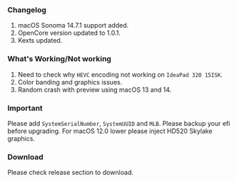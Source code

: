 
### Changelog
 1. macOS Sonoma 14.7.1 support added.
 2. OpenCore version updated to 1.0.1.
 3. Kexts updated.


### What's Working/Not working
 1. Need to check why `HEVC` encoding not working on `IdeaPad 320 15ISK`.
 2. Color banding and graphics issues.
 3. Random crash with preview using macOS 13 and 14.


### Important
Please add `SystemSerialNumber`, `SystemUUID` and `MLB`.
Please backup your efi before upgrading.
For macOS 12.0 lower please inject HD520 Skylake graphics.


### Download
Please check release section to download.
